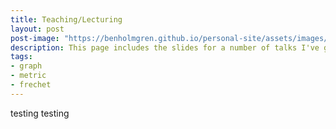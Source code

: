 ```yaml
---
title: Teaching/Lecturing
layout: post
post-image: "https://benholmgren.github.io/personal-site/assets/images/SamplePost.png"
description: This page includes the slides for a number of talks I've given, primarily in seminars and book clubs in the CompTaG group at MSU.
tags:
- graph 
- metric
- frechet
---
```


testing testing